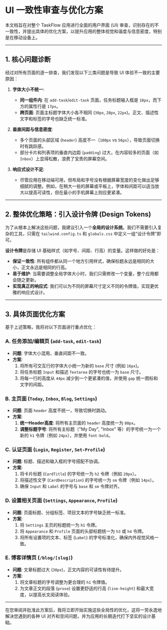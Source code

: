 # UI 一致性审查与优化方案

本文档旨在对整个 TaskFlow 应用进行全面的用户界面 (UI) 审查，识别存在的不一致性，并提出具体的优化方案，以提升应用的整体视觉和谐度与信息密度，特别是在移动设备上。

---

## 1. 核心问题诊断

经过对所有页面的逐一排查，我们发现以下三类问题是导致 UI 体验不一致的主要原因：

1.  **字体大小不统一**:
    *   **同一组件内**: 在 `add-task`/`edit-task` 页面，任务标题输入框是 `18px`，而下方的属性行是 `17px`。
    *   **跨页面**: 页面主标题字体大小各不相同 (`30px`, `28px`, `22px`)。正文、描述性文字和标签的字号也缺乏统一标准。

2.  **垂直间距与信息密度**:
    *   多个页面的头部区域 (`header`) 高度不一（`100px` vs `56px`），导致页面切换时有跳跃感。
    *   部分卡片和列表项的垂直内边距 (`padding`) 过大，在内容较多的页面（如 `Inbox`）上显得松散，浪费了宝贵的屏幕空间。

3.  **响应式设计不足**:
    *   尽管应用在移动端可用，但布局和字号没有根据屏幕宽度的变化做出足够细腻的调整。例如，在稍大一些的屏幕或平板上，字体和间距可以适当放大以提高可读性，但在最小的手机屏幕上则应更紧凑。

---

## 2. 整体优化策略：引入设计令牌 (Design Tokens)

为了从根本上解决这些问题，我建议引入一个**全局的设计系统**。我们不需要引入复杂的工具，只需在 `tailwind.config.ts` 和 `globals.css` 中定义一组“设计令牌”即可。

**设计令牌**是存储 UI 基础样式（如字号、间距、行高）的变量。这样做的好处是：

*   **保证一致性**: 所有组件都从同一个地方引用样式，确保标题永远是相同的大小，正文永远是相同的行高。
*   **易于维护**: 当需要调整全局字体大小时，我们只需修改一个变量，整个应用都会随之更新。
*   **实现真正的响应式**: 我们可以为不同的屏幕尺寸定义不同的令牌值，实现更优雅的响应式设计。

---

## 3. 具体页面优化方案

基于上述策略，我将对以下页面进行重点优化：

### A. **任务添加/编辑页 (`add-task`, `edit-task`)**

*   **问题**: 字体大小混用，垂直间距不一致。
*   **方案**:
    1.  将所有可交互行的字体大小统一为新的 `base` 尺寸 (例如 `16px`)。
    2.  将任务标题 `Input` 和描述 `Textarea` 的字号也统一为 `base` 尺寸。
    3.  将每一行的高度从 `44px` 减少到一个更紧凑的值，并使用 `gap` 统一图标和文字的间距。

### B. **主页面 (`Today`, `Inbox`, `Blog`, `Settings`)**

*   **问题**: 页面 `header` 高度不统一，导致切换时跳动。
*   **方案**:
    1.  **统一Header高度**: 将所有主页面的 `header` 高度统一为 `80px`。
    2.  **调整标题字号**: 将所有主标题（"My Day", "Inbox" 等）的字号统一为一个新的 `h1` 令牌（例如 `24px`），并使用 `font-bold`。

### C. **认证页面 (`Login`, `Register`, `Set-Profile`)**

*   **问题**: 标题、描述和输入框的字号搭配不协调。
*   **方案**:
    1.  将卡片标题 (`CardTitle`) 的字号统一为 `h2` 令牌（例如 `20px`）。
    2.  将描述性文字 (`CardDescription`) 的字号统一为 `sm` 令牌（例如 `14px`）。
    3.  确保 `Input` 和 `Label` 的字号与 `base` 和 `sm` 令牌对齐。

### D. **设置相关页面 (`Settings`, `Appearance`, `Profile`)**

*   **问题**: 页面标题、分组标签、项目文本的字号缺乏统一标准。
*   **方案**:
    1.  将 `Settings` 主页的标题统一为 `h1` 令牌。
    2.  将 `Appearance` 和 `Profile` 页面的头部标题统一为 `h3` 或 `h4` 令牌。
    3.  将所有设置项的文本、标签 (`Label`) 的字号标准化，确保内外视觉风格一致。

### E. **博客详情页 (`/blog/[slug]`)**

*   **问题**: 文章标题过大 (`30px`)，正文内容的可读性有待提升。
*   **方案**:
    1.  将文章标题的字号调整为更合理的 `h1` 令牌值。
    2.  为文章正文的段落 (`prose`) 设置更舒适的行高 (`line-height`) 和最大宽度，以提高长文阅读体验。

---

在您审阅并批准此方案后，我将立即开始实施这些全局性的优化，这将一劳永逸地解决您遇到的各种 UI 对齐和空间问题，并为应用的长期迭代打下坚实的设计基础。
